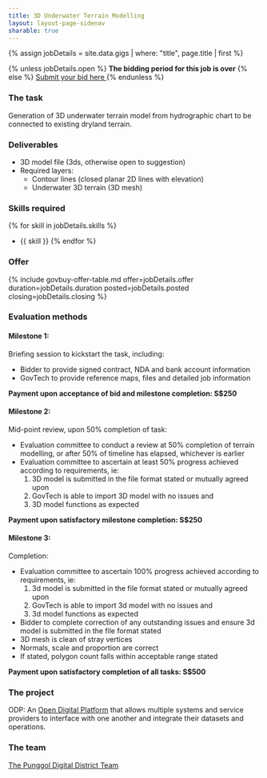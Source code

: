 ```yaml
---
title: 3D Underwater Terrain Modelling
layout: layout-page-sidenav
sharable: true
---
```


{% assign jobDetails = site.data.gigs | where: "title", page.title | first %}

{% unless jobDetails.open %}
**The bidding period for this job is over**
{% else %}
<a href="{{ jobDetails.bid_link }}" class="sgds-button is-primary">
  Submit your bid here
</a>
{% endunless %}

### The task

Generation of 3D underwater terrain model from hydrographic chart to be connected to existing dryland terrain.

### Deliverables

- 3D model file (3ds, otherwise open to suggestion)
- Required layers:
  - Contour lines (closed planar 2D lines with elevation)
  - Underwater 3D terrain (3D mesh)

### Skills required

{% for skill in jobDetails.skills %}
- {{ skill }}
{% endfor %}

### Offer

{% include govbuy-offer-table.md 
  offer=jobDetails.offer duration=jobDetails.duration
  posted=jobDetails.posted closing=jobDetails.closing %}

### Evaluation methods

#### Milestone 1:

Briefing session to kickstart the task, including:

- Bidder to provide signed contract, NDA and bank account information
- GovTech to provide reference maps, files and detailed job information

**Payment upon acceptance of bid and milestone completion: S\$250**

#### Milestone 2:

Mid-point review, upon 50% completion of task:

- Evaluation committee to conduct a review at 50% completion of terrain modelling, or after 50% of timeline has elapsed, whichever is earlier
- Evaluation committee to ascertain at least 50% progress achieved according to requirements, ie:
  1. 3D model is submitted in the file format stated or mutually agreed upon
  2. GovTech is able to import 3D model with no issues and
  3. 3D model functions as expected

**Payment upon satisfactory milestone completion: S\$250**

#### Milestone 3:

Completion:

- Evaluation committee to ascertain 100% progress achieved according to requirements, ie:
  1. 3d model is submitted in the file format stated or mutually agreed upon
  2. GovTech is able to import 3d model with no issues and
  3. 3d model functions as expected
- Bidder to complete correction of any outstanding issues and ensure 3d model is submitted in the file format stated
- 3D mesh is clean of stray vertices
- Normals, scale and proportion are correct
- If stated, polygon count falls within acceptable range stated

**Payment upon satisfactory completion of all tasks: S\$500**

### The project

ODP: An [Open Digital Platform](https://www.tech.gov.sg/media/technews/building-an-operating-system-for-punggol-digital-district) that allows multiple systems and service providers to interface with one another and integrate their datasets and operations.

### The team

[The Punggol Digital District Team](https://www.tech.gov.sg/media/technews/building-an-operating-system-for-punggol-digital-district)
